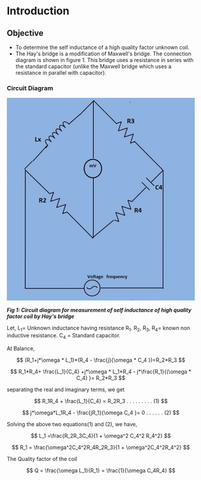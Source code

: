 # Introduction

## Objective
- To determine the self inductance of a high quality factor unknown coil.
- The Hay's bridge is a modification of Maxwell's bridge. The connection diagram is shown in figure 1. This bridge uses a resistance in series with the standard capacitor (unlike the Maxwell bridge which uses a resistance in parallel with capacitor).

### Circuit Diagram

![Measurement of Self Inductance of High Quality Factor Coil by Hay's Bridge](images/hay_ckt.jpg)

***Fig 1: Circuit diagram for measurement of self inductance of high quality factor coil by Hay's bridge***

Let,
     L<sub>1</sub>= Unknown inductance having resistance R<sub>1</sub>.
     R<sub>2</sub>, R<sub>3</sub>, R<sub>4</sub>= known non inductive resistance.
     C<sub>4</sub> = Standard capacitor.

At Balance,

$$ (R_1+j*\omega * L_1)*(R_4 - \frac{j}{\omega * C_4 })=R_2*R_3 $$

$$ R_1*R_4+ \frac{L_1}{C_4} +j*\omega * L_1*R_4 - j*\frac{R_1}{(\omega * C_4) }= R_2*R_3 $$



separating the real and imaginary terms, we get

$$ R_1R_4 + \frac{L_1}{C_4} = R_2R_3 . . . . . . . . . (1) $$

$$ j*\omega*L_1R_4 - \frac{jR_1}{\omega C_4 }= 0 . . . . . . (2) $$


Solving the above two equations(1) and (2), we have,

$$ L_1 =\frac{R_2R_3C_4}{1 + \omega^2 C_4^2 R_4^2} $$

$$ R_1 = \frac{\omega^2C_4^2R_4R_2R_3}{1 + \omega^2C_4^2R_4^2} $$


The Quality factor of the coil

$$ Q = \frac{\omega L_1}{R_1} = \frac{1}{\omega C_4R_4} $$


<script id="MathJax-script" async src="https://cdn.jsdelivr.net/npm/mathjax@3/es5/tex-mml-chtml.js"></script>
